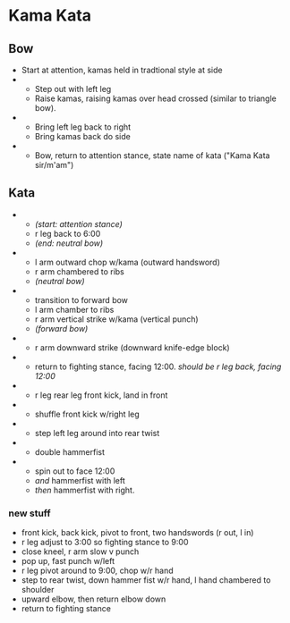# Kama Kata

## Bow
* Start at attention, kamas held in tradtional style at side
* * Step out with left leg
  * Raise kamas, raising kamas over head crossed (similar to triangle bow).
* * Bring left leg back to right
  * Bring kamas back do side
* * Bow, return to attention stance, state name of kata ("Kama Kata sir/m'am")

## Kata
* * *(start: attention stance)*
  * r leg back to 6:00 
  * *(end: neutral bow)*
* * l arm outward chop w/kama (outward handsword)
  * r arm chambered to ribs
  * *(neutral bow)*
* * transition to forward bow
  * l arm chamber to ribs
  * r arm vertical strike w/kama (vertical punch)
  * *(forward bow)*
* * r arm downward strike (downward knife-edge block)
* * return to fighting stance, facing 12:00. *should be r leg back, facing 12:00*
* * r leg rear leg front kick, land in front
* * shuffle front kick w/right leg
* * step left leg around into rear twist
* * double hammerfist
* * spin out to face 12:00
  * *and* hammerfist with left
  * *then* hammerfist with right.





### new stuff
* front kick, back kick, pivot to front, two handswords (r out, l in)
* r leg adjust to 3:00 so fighting stance to 9:00
* close kneel, r arm slow v punch
* pop up, fast punch w/left
* r leg pivot around to 9:00, chop w/r hand
* step to rear twist, down hammer fist w/r hand, l hand chambered to shoulder
* upward elbow, then return elbow down
* return to fighting stance